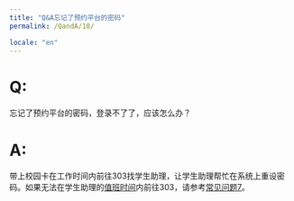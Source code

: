 ```yaml
---
title: "Q&A忘记了预约平台的密码"
permalink: /QandA/10/

locale: "en"
---
```


# Q:

忘记了预约平台的密码，登录不了了，应该怎么办？

# A:

带上校园卡在工作时间内前往303找学生助理，让学生助理帮忙在系统上重设密码。如果无法在学生助理的[值班时间](https://neutrino3316.github.io/balyspusys/docs/rota/)内前往303，请参考[常见问题7](https://neutrino3316.github.io/balyspusys/QandA/07/)。
